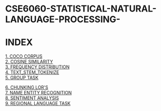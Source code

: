 # CSE6060-STATISTICAL-NATURAL-LANGUAGE-PROCESSING-
<h1>INDEX </h1>

<a href="https://github.com/pratikpatil699/CSE6060-STATISTICAL-NATURAL-LANGUAGE-PROCESSING-/blob/master/COCO%20CORPUS%20MAY%2029%202020.ipynb">1. COCO CORPUS </a> <br>
<a href="https://github.com/pratikpatil699/CSE6060-STATISTICAL-NATURAL-LANGUAGE-PROCESSING-/blob/master/COSINE%20SIMILARITY%2012%20june%20.ipynb">2. COSINE SIMILARITY </a> <br>
<a href="https://github.com/pratikpatil699/CSE6060-STATISTICAL-NATURAL-LANGUAGE-PROCESSING-/blob/master/FREQ%20DIST%20NLTK%2022%20MAY%202020.ipynb">3. FREQUENCY DISTRIBUTION </a> <br>
<a href="https://github.com/pratikpatil699/CSE6060-STATISTICAL-NATURAL-LANGUAGE-PROCESSING-/blob/master/TEXT_STEM_TOKENIZE_POS.ipynb">4. TEXT_STEM_TOKENIZE </a> <br>
<a href="https://github.com/pratikpatil699/CSE6060-STATISTICAL-NATURAL-LANGUAGE-PROCESSING-/blob/master/Group%20task%2019-06-2020%20.ipynb">5. GROUP TASK </a> <br>

<a href="https://github.com/pratikpatil699/CSE6060-STATISTICAL-NATURAL-LANGUAGE-PROCESSING-/blob/master/Chunking_LOR.ipynb">6. CHUNKING LOR'S </a> <br>
<a href="https://github.com/pratikpatil699/CSE6060-STATISTICAL-NATURAL-LANGUAGE-PROCESSING-/blob/master/NAME%20ENTITY%20RECOGNITION%20.ipynb">7. NAME ENTITY RECOGNITION</a> <br>
<a href="https://github.com/pratikpatil699/CSE6060-STATISTICAL-NATURAL-LANGUAGE-PROCESSING-/blob/master/SENTIMENT%20ANALYSIS.ipynb">8. SENTIMENT ANALYSIS </a> <br>
<a href="https://github.com/pratikpatil699/CSE6060-STATISTICAL-NATURAL-LANGUAGE-PROCESSING-/blob/master/MARATHI_INLTK%20(1).ipynb">9. REGIONAL LANGUAGE TASK </a> <br>
